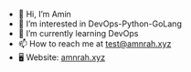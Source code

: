 - 👋 Hi, I’m Amin
- 👀 I’m interested in DevOps-Python-GoLang
- 🌱 I’m currently learning DevOps
- 📫 How to reach me at test@amnrah.xyz
- :desktop_computer: Website: [amnrah.xyz
](https://amnrah.xyz/)
